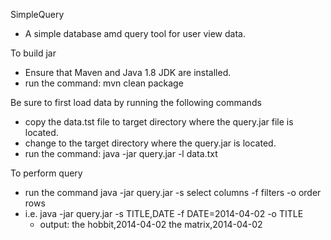 SimpleQuery
 - A simple database amd query tool for user view data.

To build jar
 - Ensure that Maven and Java 1.8 JDK are installed.
 - run the command: mvn clean package

Be sure to first load data by running the following commands
 - copy the data.tst file to target directory where the query.jar file
   is located.
 - change to the target directory where the query.jar is located.
 - run the command: java -jar query.jar -l data.txt

To perform query
 - run the command java -jar query.jar -s select columns -f filters -o order rows
 - i.e. java -jar query.jar -s TITLE,DATE -f DATE=2014-04-02 -o TITLE 
   - output: 
             the hobbit,2014-04-02
             the matrix,2014-04-02
